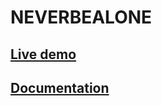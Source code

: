 # NEVERBEALONE 

## [Live demo](https://neverbealone-app.herokuapp.com/)

## [Documentation](docs/README.md)
